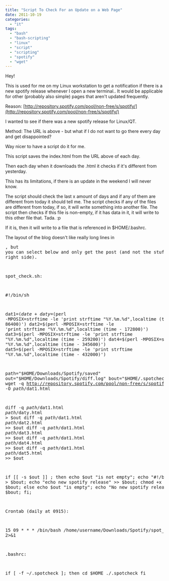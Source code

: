 ```yaml
---
title: "Script To Check For an Update on a Web Page"
date: 2011-10-19
categories: 
  - "it"
tags: 
  - "bash"
  - "bash-scripting"
  - "linux"
  - "script"
  - "scripting"
  - "spotify"
  - "wget"
---
```


Hey!

This is used for me on my Linux workstation to get a notification if there is a new spotify release whenever I open a new terminal.. It would be applicable for other (probably also simple) pages that aren't updated frequently.

Reason: [http://repository.spotify.com/pool/non-free/s/spotify/](http://repository.spotify.com/pool/non-free/s/spotify/)

I wanted to see if there was a new spotify release for Linux/QT.

Method: The URL is above - but what if I do not want to go there every day and get disappointed?

Way nicer to have a script do it for me.

This script saves the index.html from the URL above of each day.

Then each day when it downloads the .html it checks if it's different from yesterday.

This has its limitations, if there is an update in the weekend I will never know.

The script should check the last x amount of days and if any of them are different from today it should tell me. The script checks if any of the files are different from today, if so, it will write something into another file. The script then checks if this file is non-empty, if it has data in it, it will write to this other file that. Tada. :p

If it is, then it will write to a file that is referenced in $HOME/.bashrc.

The layout of the blog doesn't like really long lines in <pre>, but you can select below and only get the post (and not the stuff on the right side).

spot\_check.sh:

#!/bin/sh

dat1=$(date +%Y.%m.%d)
daty=$(perl -MPOSIX=strftime -le 'print strftime "%Y.%m.%d",localtime (time - 86400)')
dat2=$(perl -MPOSIX=strftime -le 'print strftime "%Y.%m.%d",localtime (time - 172800)')
dat3=$(perl -MPOSIX=strftime -le 'print strftime "%Y.%m.%d",localtime (time - 259200)')
dat4=$(perl -MPOSIX=strftime -le 'print strftime "%Y.%m.%d",localtime (time - 345600)')
dat5=$(perl -MPOSIX=strftime -le 'print strftime "%Y.%m.%d",localtime (time - 432000)')

path="$HOME/Downloads/Spotify/saved"
out="$HOME/Downloads/Spotify/diff.log"
bout="$HOME/.spotcheck"
wget -q http://repository.spotify.com/pool/non-free/s/spotify/ -O $path/$dat1.html

diff -q $path/$dat1.html $path/$daty.html > $out
diff -q $path/$dat1.html $path/$dat2.html >> $out
diff -q $path/$dat1.html $path/$dat3.html >> $out
diff -q $path/$dat1.html $path/$dat4.html >> $out
diff -q $path/$dat1.html $path/$dat5.html >> $out

if \[\[ -s $out \]\] ; then
echo $out "is not empty";
echo "#!/bin/sh" > $bout;
echo "echo new spotify release" >> $bout;
chmod +x $bout;
else
echo $out "is empty";
echo "No new spotify release.";
rm $bout;
fi;

Crontab (daily at 0915):

15 09 \* \* \* /bin/bash /home/username/Downloads/Spotify/spot\_check.sh 2>&1

.bashrc:

if \[ -f ~/.spotcheck \]; then
cd $HOME
./.spotcheck
fi
